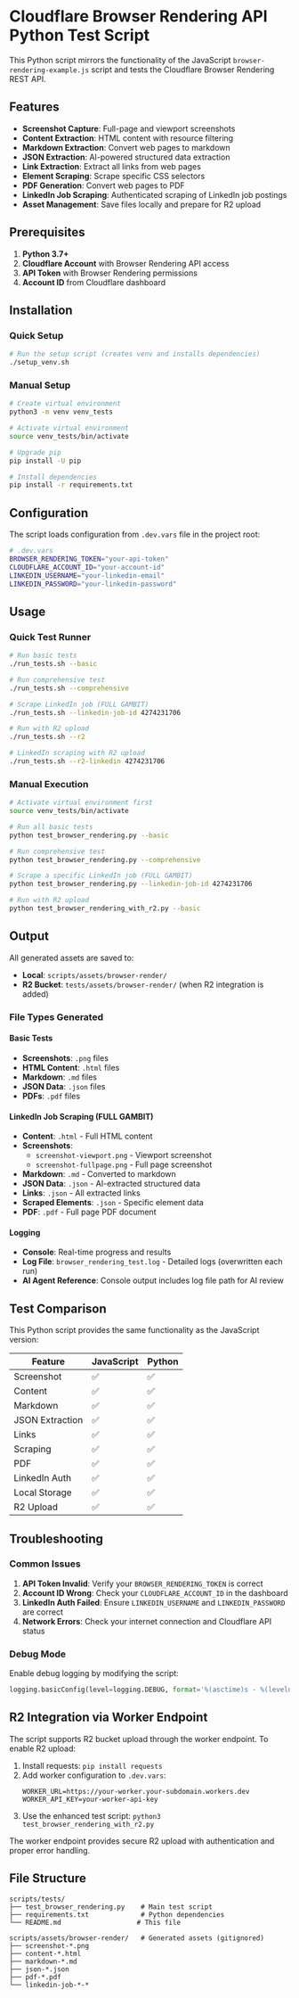 # Cloudflare Browser Rendering API Python Test Script

This Python script mirrors the functionality of the JavaScript `browser-rendering-example.js` script and tests the Cloudflare Browser Rendering REST API.

## Features

- **Screenshot Capture**: Full-page and viewport screenshots
- **Content Extraction**: HTML content with resource filtering
- **Markdown Extraction**: Convert web pages to markdown
- **JSON Extraction**: AI-powered structured data extraction
- **Link Extraction**: Extract all links from web pages
- **Element Scraping**: Scrape specific CSS selectors
- **PDF Generation**: Convert web pages to PDF
- **LinkedIn Job Scraping**: Authenticated scraping of LinkedIn job postings
- **Asset Management**: Save files locally and prepare for R2 upload

## Prerequisites

1. **Python 3.7+**
2. **Cloudflare Account** with Browser Rendering API access
3. **API Token** with Browser Rendering permissions
4. **Account ID** from Cloudflare dashboard

## Installation

### Quick Setup

```bash
# Run the setup script (creates venv and installs dependencies)
./setup_venv.sh
```

### Manual Setup

```bash
# Create virtual environment
python3 -m venv venv_tests

# Activate virtual environment
source venv_tests/bin/activate

# Upgrade pip
pip install -U pip

# Install dependencies
pip install -r requirements.txt
```

## Configuration

The script loads configuration from `.dev.vars` file in the project root:

```bash
# .dev.vars
BROWSER_RENDERING_TOKEN="your-api-token"
CLOUDFLARE_ACCOUNT_ID="your-account-id"
LINKEDIN_USERNAME="your-linkedin-email"
LINKEDIN_PASSWORD="your-linkedin-password"
```

## Usage

### Quick Test Runner

```bash
# Run basic tests
./run_tests.sh --basic

# Run comprehensive test
./run_tests.sh --comprehensive

# Scrape LinkedIn job (FULL GAMBIT)
./run_tests.sh --linkedin-job-id 4274231706

# Run with R2 upload
./run_tests.sh --r2

# LinkedIn scraping with R2 upload
./run_tests.sh --r2-linkedin 4274231706
```

### Manual Execution

```bash
# Activate virtual environment first
source venv_tests/bin/activate

# Run all basic tests
python test_browser_rendering.py --basic

# Run comprehensive test
python test_browser_rendering.py --comprehensive

# Scrape a specific LinkedIn job (FULL GAMBIT)
python test_browser_rendering.py --linkedin-job-id 4274231706

# Run with R2 upload
python test_browser_rendering_with_r2.py --basic
```

## Output

All generated assets are saved to:

- **Local**: `scripts/assets/browser-render/`
- **R2 Bucket**: `tests/assets/browser-render/` (when R2 integration is added)

### File Types Generated

#### Basic Tests

- **Screenshots**: `.png` files
- **HTML Content**: `.html` files
- **Markdown**: `.md` files
- **JSON Data**: `.json` files
- **PDFs**: `.pdf` files

#### LinkedIn Job Scraping (FULL GAMBIT)

- **Content**: `.html` - Full HTML content
- **Screenshots**:
  - `screenshot-viewport.png` - Viewport screenshot
  - `screenshot-fullpage.png` - Full page screenshot
- **Markdown**: `.md` - Converted to markdown
- **JSON Data**: `.json` - AI-extracted structured data
- **Links**: `.json` - All extracted links
- **Scraped Elements**: `.json` - Specific element data
- **PDF**: `.pdf` - Full page PDF document

#### Logging

- **Console**: Real-time progress and results
- **Log File**: `browser_rendering_test.log` - Detailed logs (overwritten each run)
- **AI Agent Reference**: Console output includes log file path for AI review

## Test Comparison

This Python script provides the same functionality as the JavaScript version:

| Feature         | JavaScript | Python |
| --------------- | ---------- | ------ |
| Screenshot      | ✅         | ✅     |
| Content         | ✅         | ✅     |
| Markdown        | ✅         | ✅     |
| JSON Extraction | ✅         | ✅     |
| Links           | ✅         | ✅     |
| Scraping        | ✅         | ✅     |
| PDF             | ✅         | ✅     |
| LinkedIn Auth   | ✅         | ✅     |
| Local Storage   | ✅         | ✅     |
| R2 Upload       | ✅         | ✅     |

## Troubleshooting

### Common Issues

1. **API Token Invalid**: Verify your `BROWSER_RENDERING_TOKEN` is correct
2. **Account ID Wrong**: Check your `CLOUDFLARE_ACCOUNT_ID` in the dashboard
3. **LinkedIn Auth Failed**: Ensure `LINKEDIN_USERNAME` and `LINKEDIN_PASSWORD` are correct
4. **Network Errors**: Check your internet connection and Cloudflare API status

### Debug Mode

Enable debug logging by modifying the script:

```python
logging.basicConfig(level=logging.DEBUG, format='%(asctime)s - %(levelname)s - %(message)s')
```

## R2 Integration via Worker Endpoint

The script supports R2 bucket upload through the worker endpoint. To enable R2 upload:

1. Install requests: `pip install requests`
2. Add worker configuration to `.dev.vars`:
   ```
   WORKER_URL=https://your-worker.your-subdomain.workers.dev
   WORKER_API_KEY=your-worker-api-key
   ```
3. Use the enhanced test script: `python3 test_browser_rendering_with_r2.py`

The worker endpoint provides secure R2 upload with authentication and proper error handling.

## File Structure

```
scripts/tests/
├── test_browser_rendering.py    # Main test script
├── requirements.txt             # Python dependencies
└── README.md                   # This file

scripts/assets/browser-render/   # Generated assets (gitignored)
├── screenshot-*.png
├── content-*.html
├── markdown-*.md
├── json-*.json
├── pdf-*.pdf
└── linkedin-job-*-*
```

